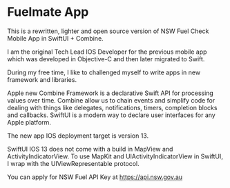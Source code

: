 # Fuelmate App

This is a rewritten, lighter and open source version of NSW Fuel Check Mobile App in SwiftUI + Combine. 

I am the original Tech Lead IOS Developer for the previous mobile app which was developed in Objective-C and then later migrated to Swift. 

During my free time, I like to challenged myself to write apps in new framework and libraries. 

Apple new Combine Framework is a declarative Swift API for processing values over time. 
Combine allow us to chain events and simplify code for dealing with things like delegates, notifications, timers, completion blocks and callbacks.
SwiftUI is a modern way to declare user interfaces for any Apple platform.

The new app IOS deployment target is version 13.

SwiftUI IOS 13 does not come with a build in MapView and ActivityIndicatorView.
To use MapKit and UIActivityIndicatorView in SwiftUI, I wrap with the UIViewRepresentable protocol. 

You can apply for NSW Fuel API Key at https://api.nsw.gov.au


